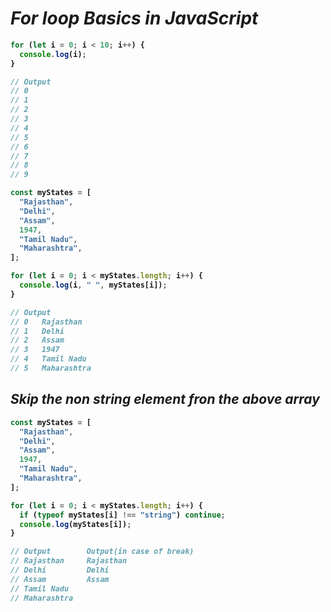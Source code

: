 # _For loop Basics in JavaScript_

<b>

```javascript
for (let i = 0; i < 10; i++) {
  console.log(i);
}

// Output
// 0
// 1
// 2
// 3
// 4
// 5
// 6
// 7
// 8
// 9
```

```javascript
const myStates = [
  "Rajasthan",
  "Delhi",
  "Assam",
  1947,
  "Tamil Nadu",
  "Maharashtra",
];

for (let i = 0; i < myStates.length; i++) {
  console.log(i, " ", myStates[i]);
}

// Output
// 0   Rajasthan
// 1   Delhi
// 2   Assam
// 3   1947
// 4   Tamil Nadu
// 5   Maharashtra
```

## _Skip the non string element fron the above array_

```javascript
const myStates = [
  "Rajasthan",
  "Delhi",
  "Assam",
  1947,
  "Tamil Nadu",
  "Maharashtra",
];

for (let i = 0; i < myStates.length; i++) {
  if (typeof myStates[i] !== "string") continue;
  console.log(myStates[i]);
}

// Output        Output(in case of break)
// Rajasthan     Rajasthan
// Delhi         Delhi
// Assam         Assam
// Tamil Nadu
// Maharashtra
```
</b>
